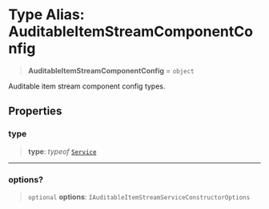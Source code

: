 # Type Alias: AuditableItemStreamComponentConfig

> **AuditableItemStreamComponentConfig** = `object`

Auditable item stream component config types.

## Properties

### type

> **type**: *typeof* [`Service`](../variables/AuditableItemStreamComponentType.md#service)

***

### options?

> `optional` **options**: `IAuditableItemStreamServiceConstructorOptions`
